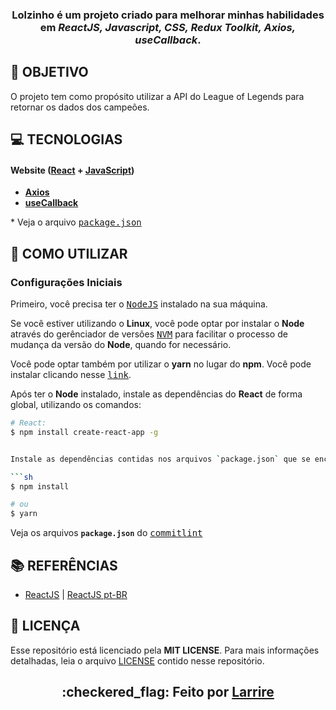 <h3 align="center">

Lolzinho é um projeto criado para melhorar minhas habilidades em ***ReactJS, Javascript, CSS, Redux Toolkit, Axios, useCallback***.

</h3>

## **:rocket: OBJETIVO**

O projeto tem como propósito utilizar a API do League of Legends para retornar os dados dos campeões.

## **:computer: TECNOLOGIAS**

#### **Website** ([React][react] + [JavaScript][javascript])

  - **[Axios][Axios]**
  - **[useCallback][hooks]**

  \* Veja o arquivo <kbd>[package.json](./sources/website/package.json)</kbd>



## **:wine_glass: COMO UTILIZAR**

### Configurações Iniciais

Primeiro, você precisa ter o <kbd>[NodeJS](https://nodejs.org/en/download/)</kbd> instalado na sua máquina. 

Se você estiver utilizando o **Linux**, você pode optar por instalar o **Node** através do gerênciador de versões <kbd>[NVM](https://github.com/nvm-sh/nvm)</kbd> para facilitar o processo de mudança da versão do **Node**, quando for necessário.

Você pode optar também por utilizar o **yarn** no lugar do **npm**. Você pode instalar clicando nesse <kbd>[link](https://classic.yarnpkg.com/en/docs/install/#debian-stable)</kbd>.

Após ter o **Node** instalado, instale as dependências do **React** de forma global, utilizando os comandos:

```sh
# React:
$ npm install create-react-app -g


Instale as dependências contidas nos arquivos `package.json` que se encontram na raíz do repositório (para o gerenciamento de commits). Para instalar as dependências, basta abrir o terminal no diretório e digitar o comando:

```sh
$ npm install

# ou
$ yarn
```

Veja os arquivos **`package.json`** do <kbd>[commitlint](./package.json)</kbd>


## **:books: REFERÊNCIAS**

- [ReactJS](https://reactjs.org/docs/getting-started.html) | [ReactJS pt-BR](https://pt-br.reactjs.org/docs/getting-started.html)

## **:page_with_curl: LICENÇA**

Esse repositório está licenciado pela **MIT LICENSE**. Para mais informações detalhadas, leia o arquivo [LICENSE](./LICENSE) contido nesse repositório. 

<h2 align="center">:checkered_flag: Feito por <a href="https://www.linkedin.com">Larrire</a></h2>


<!-- Techs -->

[react]: https://reactjs.org/

[javascript]: https://www.javascript.com

[vscode]: https://code.visualstudio.com/

[axios]: https://github.com/axios/axios

[hooks]: https://reactjs.org/docs/hooks-reference.html
